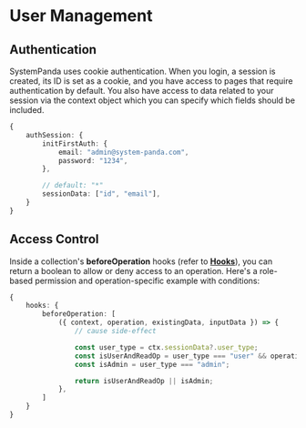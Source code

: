 # **User Management**
## **Authentication**
SystemPanda uses cookie authentication. When you login, a session is created, its ID is set as a cookie, and you have access to pages that require authentication by default. You also have access to data related to your session via the context object which you can specify which fields should be included.
```ts
{
    authSession: {
        initFirstAuth: {
            email: "admin@system-panda.com",
            password: "1234",
        },

        // default: "*"
        sessionData: ["id", "email"],
    }
}
```

## **Access Control**
Inside a collection's **beforeOperation** hooks (refer to [**Hooks**](https://github.com/serhankileci/system-panda/blob/main/docs/hooks.md)), you can return a boolean to allow or deny access to an operation. Here's a role-based permission and operation-specific example with conditions:
```ts
{
    hooks: {
        beforeOperation: [
            ({ context, operation, existingData, inputData }) => {
                // cause side-effect

                const user_type = ctx.sessionData?.user_type;
                const isUserAndReadOp = user_type === "user" && operation === "read";
                const isAdmin = user_type === "admin";

                return isUserAndReadOp || isAdmin;
            },
        ]
    }
}
```
